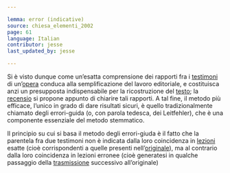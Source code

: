 ```yaml
---

lemma: error (indicative)
source: chiesa_elementi_2002
page: 61
language: Italian
contributor: jesse
last_updated_by: jesse

---
```


Si è visto dunque come un’esatta comprensione dei rapporti fra i [testimoni](witness.html) di un’[opera](work.html) conduca alla semplificazione del lavoro editoriale, e costituisca anzi un presupposta indispensabile per la ricostruzione del [testo](text.html); la [recensio](recensio.html) si propone appunto di chiarire tali rapporti. A tal fine, il metodo più efficace, l’unico in grado di dare risultati sicuri, è quello tradizionalmente chiamato degli errori-guida (o, con parola tedesca, dei Leitfehler), che è una componente essenziale del metodo stemmatico.

Il principio su cui si basa il metodo degli errori-giuda è il fatto che la parentela fra due testimoni non è indicata dalla loro coincidenza in [lezioni](readingVariant.html) esatte (cioè corrispondenti a quelle presenti nell’[originale](original.html)), ma al contrario dalla loro coincidenza in lezioni erronee (cioè generatesi in qualche passaggio della [trasmissione](textualTransmission.html) successivo all’originale)
